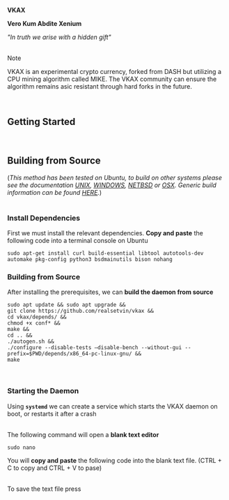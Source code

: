 **VKAX**
<br/>

**Vero Kum Abdite Xenium**
<br/>

*"_In truth we arise with a hidden gift_"*
<br/>
<br/>


> [!NOTE]
> VKAX is an experimental crypto currency, forked from DASH but utilizing a CPU mining algorithm called MIKE. The VKAX community can ensure the algorithm remains asic resistant through hard forks in the future. 
<br/>


## Getting Started
<br/>




## Building from Source
(*This method has been tested on Ubuntu, to build on other systems please see the documentation
[UNIX](https://github.com/realsetvin/vkax/blob/master/doc/build-unix.md), 
[WINDOWS](https://github.com/realsetvin/vkax/blob/master/doc/build-windows.md), 
[NETBSD](https://github.com/realsetvin/vkax/blob/master/doc/build-netbsd.md) or 
[OSX](https://github.com/realsetvin/vkax/blob/master/doc/build-osx.md). 
Generic build information can be found [HERE](https://github.com/realsetvin/vkax/blob/master/doc/build-generic.md).*)
<br/>
<br/>

### Install Dependencies
First we must install the relevant dependencies. **Copy and paste** the following code into a terminal console on Ubuntu
<br/>

```
sudo apt-get install curl build-essential libtool autotools-dev automake pkg-config python3 bsdmainutils bison nohang

```

### Building from Source
After installing the prerequisites, we can **build the daemon from source**
```
sudo apt update && sudo apt upgrade &&
git clone https://github.com/realsetvin/vkax &&
cd vkax/depends/ &&
chmod +x conf* &&
make &&
cd .. &&
./autogen.sh &&
./configure --disable-tests –disable-bench --without-gui --prefix=$PWD/depends/x86_64-pc-linux-gnu/ &&
make
```
<br/>

### Starting the Daemon
Using **`systemd`** we can create a service which starts the VKAX daemon on boot, or restarts it after a crash
<br/>
<br/>

The following command will open a **blank text editor**

```
sudo nano 
```

You will **copy and paste** the following code into the blank text file. (CTRL + C to copy and CTRL + V to pase) 

<br/>
To save the text file press 
